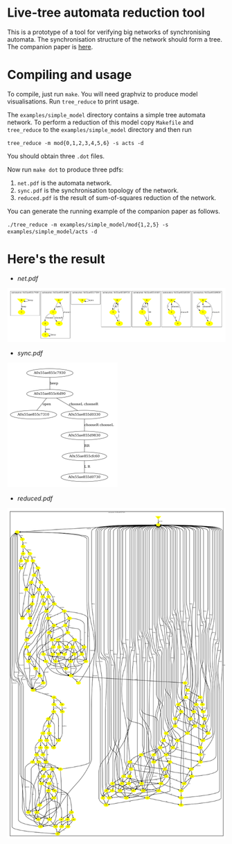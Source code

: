 # Live-tree automata reduction tool

This is a prototype of a tool for verifying big networks of synchronising automata. The synchronisation structure of the network should form a tree.
The companion paper is [here](https://arxiv.org/pdf/2012.04739.pdf).

# Compiling and usage

To compile, just run `make`. You will need graphviz to produce model
visualisations. Run `tree_reduce` to print usage.

The `examples/simple_model` directory contains a simple tree automata network.
To perform a reduction of this model copy `Makefile` and `tree_reduce` to the
`examples/simple_model` directory and then run

```
tree_reduce -m mod{0,1,2,3,4,5,6} -s acts -d
```

You should obtain three `.dot` files.

Now run `make dot` to produce three pdfs:

1. `net.pdf` is the automata network.
2. `sync.pdf` is the synchronisation topology of the network.
3. `reduced.pdf` is the result of sum-of-squares reduction of the network.

You can generate the running example of the companion paper as follows.

```
./tree_reduce -m examples/simple_model/mod{1,2,5} -s examples/simple_model/acts -d
```

# Here's the result

- _net.pdf_

![net.pdf](./images/net.png)

- _sync.pdf_

![sync.pdf](./images/sync.png)

- _reduced.pdf_

![reduced.pdf](./images/reduced.png)
